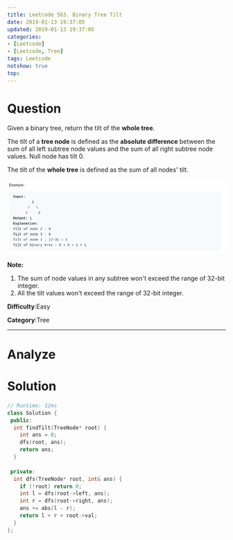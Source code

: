 ```yaml
---
title: Leetcode 563. Binary Tree Tilt
date: 2019-01-13 19:37:05
updated: 2019-01-13 19:37:05
categories: 
- [Leetcode]
- [Leetcode, Tree]
tags: Leetcode
notshow: true
top:
---
```


# Question

Given a binary tree, return the tilt of the  **whole tree**.

The tilt of a  **tree node**  is defined as the  **absolute difference**  between the sum of all left subtree node values and the sum of all right subtree node values. Null node has tilt 0.

The tilt of the  **whole tree**  is defined as the sum of all nodes' tilt.

![](/images/in-post/2019-01-13-Leetcode-563-Binary-Tree-Tilt/2019-01-13-19-38-07.png)

**Note:**

1.  The sum of node values in any subtree won't exceed the range of 32-bit integer.
2.  All the tilt values won't exceed the range of 32-bit integer.

**Difficulty**:Easy

**Category**:Tree

<!-- more -->

------------

# Analyze

# Solution

```cpp
// Runtime: 12ms
class Solution {
 public:
  int findTilt(TreeNode* root) {
    int ans = 0;
    dfs(root, ans);
    return ans;
  }

 private:
  int dfs(TreeNode* root, int& ans) {
    if (!root) return 0;
    int l = dfs(root->left, ans);
    int r = dfs(root->right, ans);
    ans += abs(l - r);
    return l + r + root->val;
  }
};
```


